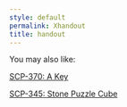 ```yaml
---
style: default
permalink: Xhandout
title: handout
---
```

You may also like:

[SCP-370: A Key](http://scp-wiki.net/scp-370)

[SCP-345: Stone Puzzle Cube](http://scp-wiki.net/scp-345)
